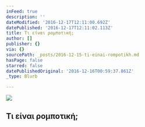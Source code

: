 ```yaml
---
inFeed: true
description: ''
dateModified: '2016-12-17T12:11:00.692Z'
datePublished: '2016-12-17T12:11:02.113Z'
title: Τι είναι ρομποτική;
author: []
publisher: {}
via: {}
sourcePath: _posts/2016-12-15-ti-einai-rompotikh.md
hasPage: false
starred: false
datePublishedOriginal: '2016-12-16T00:59:37.861Z'
_type: Blurb

---
```

![](https://the-grid-user-content.s3-us-west-2.amazonaws.com/6be97a1f-6885-41aa-b4cb-d9a9cac2ca88.gif)

## Τι είναι ρομποτική;